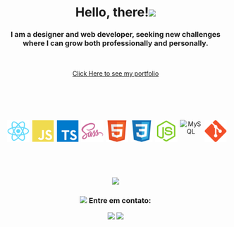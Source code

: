 <center>
<h1><b> Hello, there!<img src="https://em-content.zobj.net/source/microsoft-teams/337/waving-hand_medium-skin-tone_1f44b-1f3fd_1f3fd.png" width=50px>
</img>
<br></b></h1>

<h3> I am a designer and web developer, seeking new challenges where I can grow both professionally and personally.</h3> <br> <br> <a href="https://guipaes.com">Click Here to see my portfolio</a> <br> <br>


  <div style=" display: flex; justify-content: space-between; margin: 5rem auto;"><br>

  <img alt="React Logo" width="50" src="https://raw.githubusercontent.com/devicons/devicon/master/icons/react/react-original.svg">
  <img alt="JavaScript Logo" width="50" src="https://raw.githubusercontent.com/devicons/devicon/master/icons/javascript/javascript-plain.svg">
  <img alt="TypeScript Logo" width="50" src="https://raw.githubusercontent.com/devicons/devicon/master/icons/typescript/typescript-plain.svg">
  <img alt="SASS Logo" width="50" src="https://raw.githubusercontent.com/devicons/devicon/master/icons/sass/sass-original.svg">
  <img alt="HTML5 Logo"  width="50" src="https://raw.githubusercontent.com/devicons/devicon/master/icons/html5/html5-original.svg">
  <img alt="CSS3 Logo" width="50"src="https://raw.githubusercontent.com/devicons/devicon/master/icons/css3/css3-original.svg">
  <img alt="Nodejs Logo"  width="50" src="https://raw.githubusercontent.com/devicons/devicon/master/icons/nodejs/nodejs-original.svg">
  <img alt="MySQL Logo"  width="50" src="https://www.mysql.com/common/logos/logo-mysql-170x115.png" height="35px"/>
  <img alt="Git Logo" width="50" src="https://raw.githubusercontent.com/devicons/devicon/master/icons/git/git-original.svg">
  
</div>

<img height="200em" src="https://github-readme-stats.vercel.app/api/top-langs/?username=guipaex&layout=compact&langs_count=6&theme=github_dark&card_width=450"/>
  <br>

### <img width=20px src="https://em-content.zobj.net/source/microsoft-teams/337/eyes_1f440.png"> Entre em contato:<br>

<a href="https://www.linkedin.com/in/guilherme-paes/" target="_blank">
    <img src="https://img.shields.io/badge/-LinkedIn-%230077B5?style=for-the-badge&logo=linkedin&logoColor=white" target="_blank"></a>
<a href="mailto:guipaex@gmail.com">
    <img src="https://img.shields.io/badge/Gmail-D14836?style=for-the-badge&logo=gmail&logoColor=white" target="_blank"></a>
<br><br>
</center>
